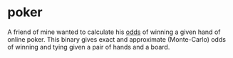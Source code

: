 # poker
A friend of mine wanted to calculate his [odds](https://www.cardplayer.com/poker-tools/odds-calculator/texas-holdem) of winning a given hand of online poker. This binary gives exact and approximate (Monte-Carlo) odds of winning and tying given a pair of hands and a board.
